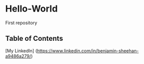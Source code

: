 # Hello-World
First repository

## Table of Contents

[My LinkedIn] (https://www.linkedin.com/in/benjamin-sheehan-a9486a279/)
